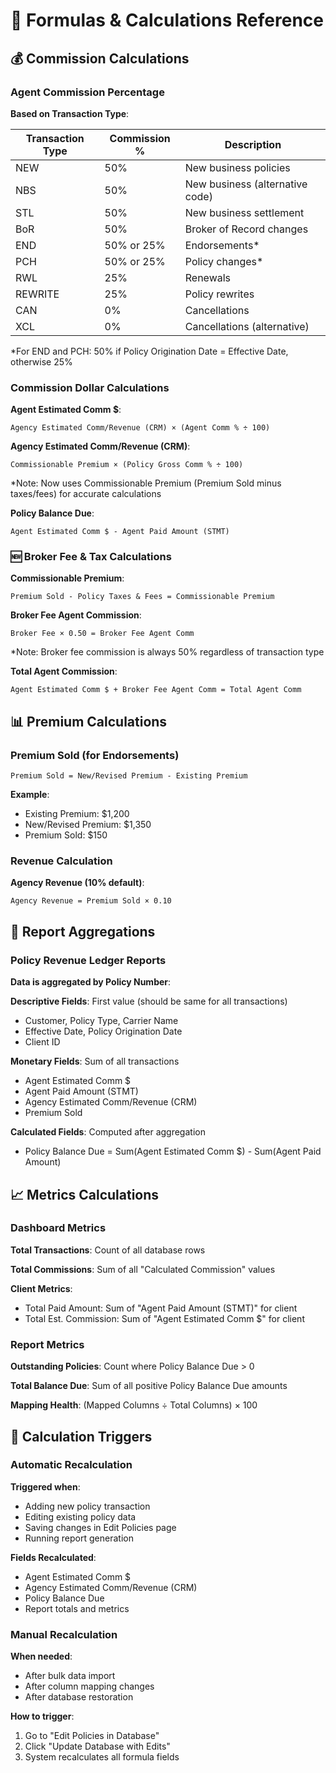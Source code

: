 # 🧮 Formulas & Calculations Reference

## 💰 Commission Calculations

### Agent Commission Percentage
**Based on Transaction Type**:

| Transaction Type | Commission % | Description |
|------------------|--------------|-------------|
| NEW | 50% | New business policies |
| NBS | 50% | New business (alternative code) |
| STL | 50% | New business settlement |
| BoR | 50% | Broker of Record changes |
| END | 50% or 25% | Endorsements* |
| PCH | 50% or 25% | Policy changes* |
| RWL | 25% | Renewals |
| REWRITE | 25% | Policy rewrites |
| CAN | 0% | Cancellations |
| XCL | 0% | Cancellations (alternative) |

*For END and PCH: 50% if Policy Origination Date = Effective Date, otherwise 25%

### Commission Dollar Calculations

**Agent Estimated Comm $**:
```
Agency Estimated Comm/Revenue (CRM) × (Agent Comm % ÷ 100)
```

**Agency Estimated Comm/Revenue (CRM)**:
```
Commissionable Premium × (Policy Gross Comm % ÷ 100)
```
*Note: Now uses Commissionable Premium (Premium Sold minus taxes/fees) for accurate calculations

**Policy Balance Due**:
```
Agent Estimated Comm $ - Agent Paid Amount (STMT)
```

### 🆕 Broker Fee & Tax Calculations

**Commissionable Premium**:
```
Premium Sold - Policy Taxes & Fees = Commissionable Premium
```

**Broker Fee Agent Commission**:
```
Broker Fee × 0.50 = Broker Fee Agent Comm
```
*Note: Broker fee commission is always 50% regardless of transaction type

**Total Agent Commission**:
```
Agent Estimated Comm $ + Broker Fee Agent Comm = Total Agent Comm
```

## 📊 Premium Calculations

### Premium Sold (for Endorsements)
```
Premium Sold = New/Revised Premium - Existing Premium
```

**Example**:
- Existing Premium: $1,200
- New/Revised Premium: $1,350
- Premium Sold: $150

### Revenue Calculation
**Agency Revenue (10% default)**:
```
Agency Revenue = Premium Sold × 0.10
```

## 🎯 Report Aggregations

### Policy Revenue Ledger Reports
**Data is aggregated by Policy Number**:

**Descriptive Fields**: First value (should be same for all transactions)
- Customer, Policy Type, Carrier Name
- Effective Date, Policy Origination Date
- Client ID

**Monetary Fields**: Sum of all transactions
- Agent Estimated Comm $
- Agent Paid Amount (STMT)
- Agency Estimated Comm/Revenue (CRM)
- Premium Sold

**Calculated Fields**: Computed after aggregation
- Policy Balance Due = Sum(Agent Estimated Comm $) - Sum(Agent Paid Amount)

## 📈 Metrics Calculations

### Dashboard Metrics
**Total Transactions**: Count of all database rows

**Total Commissions**: Sum of all "Calculated Commission" values

**Client Metrics**:
- Total Paid Amount: Sum of "Agent Paid Amount (STMT)" for client
- Total Est. Commission: Sum of "Agent Estimated Comm $" for client

### Report Metrics
**Outstanding Policies**: Count where Policy Balance Due > 0

**Total Balance Due**: Sum of all positive Policy Balance Due amounts

**Mapping Health**: (Mapped Columns ÷ Total Columns) × 100

## 🔄 Calculation Triggers

### Automatic Recalculation
**Triggered when**:
- Adding new policy transaction
- Editing existing policy data
- Saving changes in Edit Policies page
- Running report generation

**Fields Recalculated**:
- Agent Estimated Comm $
- Agency Estimated Comm/Revenue (CRM)
- Policy Balance Due
- Report totals and metrics

### Manual Recalculation
**When needed**:
- After bulk data import
- After column mapping changes
- After database restoration

**How to trigger**:
1. Go to "Edit Policies in Database"
2. Click "Update Database with Edits"
3. System recalculates all formula fields